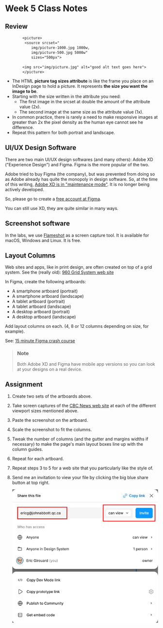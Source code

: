 # Week 5 Class Notes

## Review

            <picture>
             <source srcset="
                img/picture-1000.jpg 1000w,
                img/picture-500.jpg 5000w"
                sizes="500px">

            <img src="img/picture.jpg" alt="good alt text goes here">
            </picture>

- The HTML **picture tag sizes attribute** is like the frame you place on an InDesign page to hold a picture. It represents **the size you want the image to be**.
- Starting with the size written in the attribute you need:
  - The first image in the srcset at double the amount of the attribute value (2x).
  - The second image at the same size as the attribute value (1x).
- In common practice, there is rarely a need to make responsive images at greater than 2x the pixel density as the human eye cannot see he difference.
- Repeat this pattern for both portrait and landscape.


## UI/UX Design Software

There are two main UI/UX design softwares (and many others): Adobe XD ("Experience Design") and Figma. Figma is the more popular of the two.

Adobe tried to buy Figma (the company), but was prevented from doing so as Adobe already has quite the monopoly in design software. So, at the time of this writing, [Adobe XD is in "maintenance mode"](https://www.creativebloq.com/news/future-of-adobe-xd). It is no longer being actively developed.  

So, please go to create a [free account at Figma](https://www.figma.com/).

You can still use XD, they are quite similar in many ways.

## Screenshot software

In the labs, we use [Flameshot](https://flameshot.org/) as a screen capture tool. It is available for macOS, Windows and Linux. It is free.

## Layout Columns

Web sites and apps, like in print design, are often created on top of a grid system. See the (really old): [960 Grid System web site](https://960.gs/)

In Figma, create the following artboards:

- A smartphone artboard (portrait)
- A smartphone artboard (landscape)
- A tablet artboard (portrait)
- A tablet artboard (landscape)
- A desktop artboard (portrait)
- A desktop artboard (landscape)

Add layout columns on each. (4, 8 or 12 columns depending on size, for example).

See: [15 minute Figma crash course](https://www.youtube.com/watch?v=jQ1sfKIl50E)

<blockquote>

### Note

Both Adobe XD and Figma have mobile app versions so you can look at your designs on a real device.

</blockquote>

## Assignment

1. Create two sets of the artboards above.
2. Take screen captures of the [CBC News web site](https://www.cbc.ca/news) at each of the different viewport sizes mentioned above.
3. Paste the screenshot on the artboard.
4. Scale the screenshot to fit the columns.
5. Tweak the number of columns (and the gutter and margins widths if necessary) to make the page's main layout boxes line up with the column guides.
6. Repeat for each artboard.
7. Repeat steps 3 to 5 for a web site that you particularly like the style of.
8. Send me an invitation to view your file by clicking the big blue share button at top right.
   
   ![Figma share](./week-5/img/figma-invitation.png)